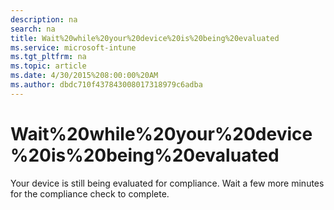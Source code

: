 ```yaml
---
description: na
search: na
title: Wait%20while%20your%20device%20is%20being%20evaluated
ms.service: microsoft-intune
ms.tgt_pltfrm: na
ms.topic: article
ms.date: 4/30/2015%208:00:00%20AM
ms.author: dbdc710f437843008017318979c6adba
---
```

# Wait%20while%20your%20device%20is%20being%20evaluated
Your device is still being evaluated for compliance. Wait a few more minutes for the compliance check to complete.

